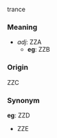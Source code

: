 trance
### Meaning
+ _adj_: ZZA
    + __eg__: ZZB

### Origin

ZZC

### Synonym

__eg__: ZZD

+ ZZE


